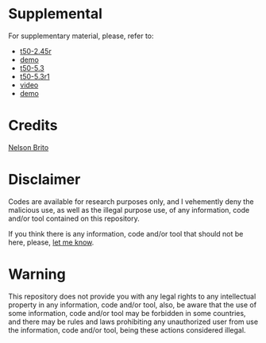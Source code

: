 # Supplemental
For supplementary material, please, refer to:
* [t50-2.45r](https://github.com/nbrito/source/tree/master/c/t50/2.45r)
* [demo](https://www.youtube.com/watch?v=NwhccMB1cpI)
* [t50-5.3](https://github.com/nbrito/source/tree/master/c/t50/5.3)
* [t50-5.3r1](https://github.com/nbrito/source/tree/master/c/t50/5.3r1)
* [video](https://www.youtube.com/watch?v=hT6y6FduIFY)
* [demo](https://www.youtube.com/watch?v=e1KaL15Br4Y)

# Credits
[Nelson Brito](mailto:nbrito@sekure.org)

# Disclaimer
Codes are available for research purposes only, and I vehemently deny the malicious use, as well as the illegal purpose use, of any information, code and/or tool contained on this repository.

If you think there is any information, code and/or tool that should not be here, please, [let me know](mailto:nbrito@sekure.org).

# Warning
This repository does not provide you with any legal rights to any intellectual property in any information, code and/or tool, also, be aware that the use of some information, code and/or tool may be forbidden in some countries, and there may be rules and laws prohibiting any unauthorized user from use the information, code and/or tool, being these actions considered illegal.

